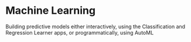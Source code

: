 # **Machine Learning**

Building predictive models either interactively, using the Classification and Regression Learner apps, or programmatically, using AutoML
